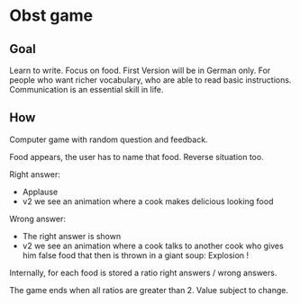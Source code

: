 # Obst game

## Goal

Learn to write. Focus on food. First Version will be in German only.
For people who want richer vocabulary, who are able to read basic instructions. Communication is an essential skill in life.

## How

Computer game with random question and feedback.

Food appears, the user has to name that food. Reverse situation too.

Right answer:

* Applause
* v2 we see an animation where a cook makes delicious looking food

Wrong answer:

* The right answer is shown
* v2 we see an animation where a cook talks to another cook who gives him false food that then is thrown in a giant soup: Explosion !

Internally, for each food is stored a ratio right answers / wrong answers.

The game ends when all ratios are greater than 2. Value subject to change.

